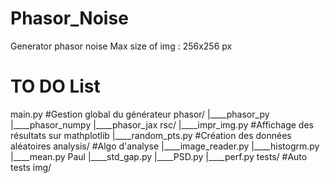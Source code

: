 # Phasor_Noise
Generator phasor noise
Max size of img : 256x256 px

# TO DO List
main.py #Gestion global du générateur
phasor/
    |____phasor_py <Alexis>
    |____phasor_numpy <Alexis>
    |____phasor_jax <Alexis>
rsc/
    |____impr_img.py <Paul B.> #Affichage des résultats sur mathplotlib
    |____random_pts.py <Paul B.> #Création des données aléatoires
analysis/ #Algo d'analyse
    |____image_reader.py <Etienne>
    |____histogrm.py <Guillaume>
    |____mean.py Paul <Paul M.>
    |____std_gap.py <Paul M.>
    |____PSD.py <Etienne>
    |____perf.py <Paul B.>
tests/ #Auto tests  <Paul B.>
img/

